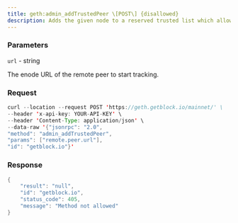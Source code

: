 ```yaml
---
title: geth:admin_addTrustedPeer \[POST\] {disallowed}
description: Adds the given node to a reserved trusted list which allows the node toalways connect, even if the slots are full.It returns a BOOL to indicate whether the peer was successfully added tothe list.
---
```


### Parameters


`url` - string

The enode URL of the remote peer to start tracking.

### Request

``` java
curl --location --request POST 'https://geth.getblock.io/mainnet/' \
--header 'x-api-key: YOUR-API-KEY' \
--header 'Content-Type: application/json' \
--data-raw '{"jsonrpc": "2.0",
"method": "admin_addTrustedPeer",
"params": ["remote.peer.url"],
"id": "getblock.io"}'
```

###  Response

``` java
{
    "result": "null",
    "id": "getblock.io",
    "status_code": 405,
    "message": "Method not allowed"
}
```

